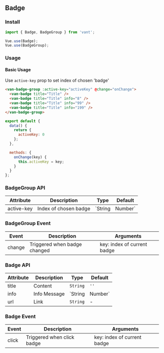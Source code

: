 ## Badge

### Install
``` javascript
import { Badge, BadgeGroup } from 'vant';

Vue.use(Badge);
Vue.use(BadgeGroup);
```

### Usage

#### Basic Usage
Use `active-key` prop to set index of chosen 'badge'

```html
<van-badge-group :active-key="activeKey" @change="onChange">
  <van-badge title="Title" />
  <van-badge title="Title" info="8" />
  <van-badge title="Title" info="99" />
  <van-badge title="Title" info="199" />
</van-badge-group>
```

``` javascript
export default {
  data() {
    return {
      activeKey: 0
    };
  },

  methods: {
    onChange(key) {
      this.activeKey = key;
    }
  }
};
```

### BadgeGroup API

| Attribute | Description | Type | Default |
|------|------|------|------|
| active-key | Index of chosen badge | `String | Number` | `0` |

### BadgeGroup Event

| Event | Description | Arguments |
|------|------|------|
| change | Triggered when badge changed | key: index of current badge |

### Badge API

| Attribute | Description | Type | Default |
|------|------|------|------|
| title | Content | `String` | `''` |
| info | Info Message | `String | Number` | `''` |
| url | Link | `String` | - |

### Badge Event

| Event | Description | Arguments |
|------|------|------|
| click | Triggered when click badge | key: index of current badge |
